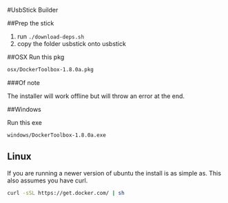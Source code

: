 #UsbStick Builder

##Prep the stick

1. run ```./download-deps.sh```
2. copy the folder usbstick onto usbstick


##OSX
Run this pkg 

```sh
osx/DockerToolbox-1.8.0a.pkg
```


###Of note

The installer will work offline but will throw an error at the end.


##Windows

Run this exe

```sh
windows/DockerToolbox-1.8.0a.exe
```

## Linux

If you are running a newer version of ubuntu the install is as simple as. This also assumes you have curl.


```sh
curl -sSL https://get.docker.com/ | sh
```